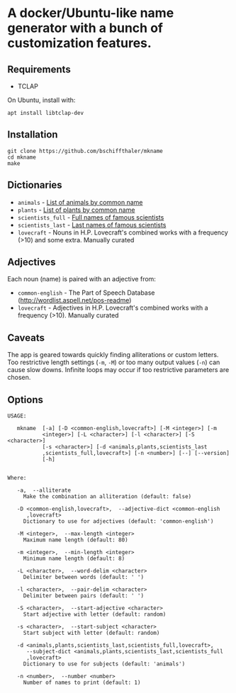 # A docker/Ubuntu-like name generator with a bunch of customization features.

## Requirements

  * TCLAP

On Ubuntu, install with:

```
apt install libtclap-dev
```

## Installation

```
git clone https://github.com/bschiffthaler/mkname
cd mkname
make
```

## Dictionaries

* `animals` - [List of animals by common name](https://en.wikipedia.org/wiki/List_of_animals_by_common_name)
* `plants` - [List of plants by common name](https://en.wikipedia.org/wiki/List_of_plants_by_common_name)
* `scientists_full` - [Full names of famous scientists](https://www.famousscientists.org/list/)
* `scientists_last` - [Last names of famous scientists](https://www.famousscientists.org/list/)
* `lovecraft` - Nouns in H.P. Lovecraft's combined works with a frequency (>10) and some extra. Manually curated

## Adjectives

Each noun (name) is paired with an adjective from:

* `common-english` - The Part of Speech Database (http://wordlist.aspell.net/pos-readme)
* `lovecraft` - Adjectives in H.P. Lovecraft's combined works with a frequency (>10). Manually curated

## Caveats

The app is geared towards quickly finding alliterations or custom letters. Too restrictive length settings (`-m`, `-M`) or too many output values (`-n`) can cause slow downs. Infinite loops may occur if too restrictive parameters are chosen.

## Options

```
USAGE:

   mkname  [-a] [-D <common-english,lovecraft>] [-M <integer>] [-m
           <integer>] [-L <character>] [-l <character>] [-S <character>]
           [-s <character>] [-d <animals,plants,scientists_last
           ,scientists_full,lovecraft>] [-n <number>] [--] [--version]
           [-h]


Where:

   -a,  --alliterate
     Make the combination an alliteration (default: false)

   -D <common-english,lovecraft>,  --adjective-dict <common-english
      ,lovecraft>
     Dictionary to use for adjectives (default: 'common-english')

   -M <integer>,  --max-length <integer>
     Maximum name length (default: 80)

   -m <integer>,  --min-length <integer>
     Minimum name length (default: 8)

   -L <character>,  --word-delim <character>
     Delimiter between words (default: ' ')

   -l <character>,  --pair-delim <character>
     Delimiter between pairs (default: ' ')

   -S <character>,  --start-adjective <character>
     Start adjective with letter (default: random)

   -s <character>,  --start-subject <character>
     Start subject with letter (default: random)

   -d <animals,plants,scientists_last,scientists_full,lovecraft>,
      --subject-dict <animals,plants,scientists_last,scientists_full
      ,lovecraft>
     Dictionary to use for subjects (default: 'animals')

   -n <number>,  --number <number>
     Number of names to print (default: 1)
```
